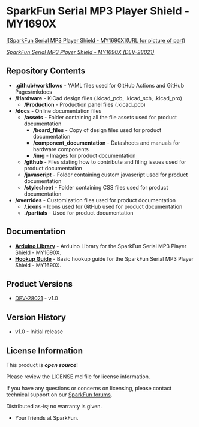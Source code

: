 SparkFun Serial MP3 Player Shield - MY1690X
========================================

[![SparkFun Serial MP3 Player Shield - MY1690X](URL for picture of part)](https://www.sparkfun.com/catalog/product/view/id/28021)

[*SparkFun Serial MP3 Player Shield - MY1690X (DEV-28021)*](https://www.sparkfun.com/catalog/product/view/id/28021)

<Basic description of the part.>



Repository Contents
-------------------

* **.github/workflows** - YAML files used for GitHub Actions and GitHub Pages/mkdocs
* **/Hardware** - KiCad design files (.kicad_pcb, .kicad_sch, .kicad_pro)
  * **/Production** - Production panel files (.kicad_pcb)
* **/docs** - Online documentation files
  * **/assets** - Folder containing all the file assets used for product documentation
    * **/board_files** - Copy of design files used for product documentation
    * **/component_documentation** - Datasheets and manuals for hardware components
    * **/img** - Images for product documentation
  * **/github** - Files stating how to contribute and filing issues used for product documentation
  * **/javascript** - Folder containing custom javascript used for product documentation
  * **/stylesheet** - Folder containing CSS files used for product documentation
* **/overrides** - Customization files used for product documentation
  * **/.icons** - Icons used for GitHub used for product documentation
  * **./partials** - Used for product documentation



Documentation
--------------

* **[Arduino Library](https://github.com/sparkfun/SparkFun_MY1690_MP3_Decoder_Arduino_Library/)** - Arduino Library for the SparkFun Serial MP3 Player Shield - MY1690X.
* **[Hookup Guide](https://docs.sparkfun.com/SparkFun_Serial_MP3_Player_Shield-MY1690X)** - Basic hookup guide for the SparkFun Serial MP3 Player Shield - MY1690X.




Product Versions
----------------
* [DEV-28021](https://www.sparkfun.com/catalog/product/view/id/28021) - v1.0



Version History
---------------
* v1.0 - Initial release

License Information
-------------------

This product is _**open source**_!

Please review the LICENSE.md file for license information.

If you have any questions or concerns on licensing, please contact technical support on our [SparkFun forums](https://community.sparkfun.com/c/community/general-chit-chat/37).

Distributed as-is; no warranty is given.

- Your friends at SparkFun.

_<COLLABORATION CREDIT>_
